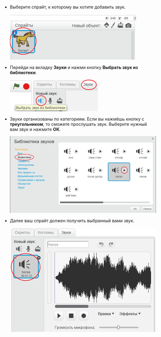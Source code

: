 + Выберите спрайт, к которому вы хотите добавить звук.
    
    ![screenshot](images/sprite-select.png)

+ Перейди на вкладку **Звуки** и нажми кнопку **Выбрать звук из библиотеки**:
    
    ![screenshot](images/import-sound.png)

+ Звуки организованы по категориям. Если вы нажмёшь кнопку с **треугольником**, то сможете прослушать звук. Выберите нужный вам звук и нажмите **OK**.
    
    ![screenshot](images/choose-sound.png)

+ Далее ваш спрайт должен получить выбранный вами звук.
    
    ![screenshot](images/sound-imported.png)